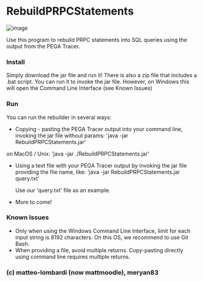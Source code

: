 # RebuildPRPCStatements

![image](https://user-images.githubusercontent.com/38896730/172811241-4ee1e6a7-9d85-43e7-bbbe-4102e10e283e.png)

Use this program to rebuild PRPC statements into SQL queries using the output from the PEGA Tracer.

### Install
Simply download the jar file and run it!
There is also a zip file that includes a .bat script. You can run it to invoke the jar file. However, on Windows this will open the Command Line Interface (see Known Issues)

### Run

You can run the rebuilder in several ways:

- Copying - pasting the PEGA Tracer output into your command line, invoking the jar file without params:
	'java -jar RebuildPRPCStatements.jar'

on MacOS / Unix:
	'java -jar ./RebuildPRPCStatements.jar'

- Using a text file with your PEGA Tracer output by invoking the jar file providing the file name, like:
	'java -jar RebuildPRPCStatements.jar query.txt'
	
	Use our 'query.txt' file as an example.

- More to come!

### Known Issues

- Only when using the Windows Command Line Interface, limit for each input string is 8192 characters. On this OS, we recommend to use Git Bash.
- When providing a file, avoid multiple returns. Copy-pasting directly using command line requires multiple returns.

### (c) matteo-lombardi (now mattmoodle), meryan83

